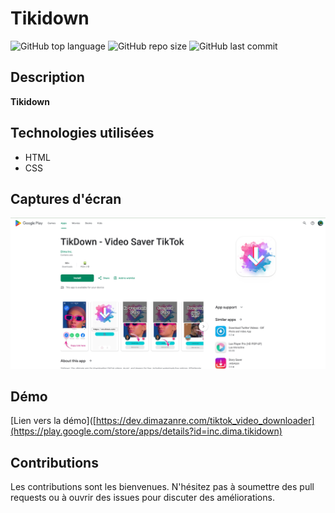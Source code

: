# Tikidown

![GitHub top language](https://img.shields.io/github/languages/top/dimainc26/tiktok_video_downloader)
![GitHub repo size](https://img.shields.io/github/repo-size/dimainc26/tiktok_video_downloader)
![GitHub last commit](https://img.shields.io/github/last-commit/dimainc26/tiktok_video_downloader)

## Description
**Tikidown** 
## Technologies utilisées
- HTML
- CSS

## Captures d'écran
![Home Screen](https://github.com/dimainc26/tiktok_video_downloader/blob/main/assets/home.png)

## Démo
[Lien vers la démo]([https://dev.dimazanre.com/tiktok_video_downloader](https://play.google.com/store/apps/details?id=inc.dima.tikidown)

## Contributions
Les contributions sont les bienvenues. N'hésitez pas à soumettre des pull requests ou à ouvrir des issues pour discuter des améliorations.
